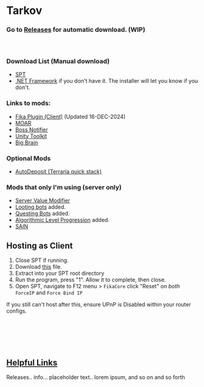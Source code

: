 # Tarkov
### Go to [Releases](link.link) for automatic download. (WIP)<br><br><br>
### Download List (Manual download)
- [SPT](https://sp-tarkov.com/#download) <br>
- [.NET Framework](https://dotnet.microsoft.com/en-us/download/dotnet/8.0) if you don't have it. The installer will let you know if you don't. <br>
### Links to mods:
- [Fika Plugin (Client)](https://github.com/project-fika/Fika-Plugin/releases/tag/v1.0.5.0) (Updated 16-DEC-2024)
- [MOAR](https://hub.sp-tarkov.com/files/file/1059-moar-ultra-lite-spawn-mod/#tab_a632c3fc09ef599d49595c714839f984b9122871)
- [Boss Notifier](https://hub.sp-tarkov.com/files/file/1737-boss-notifier/)
- [Unity Toolkit](https://hub.sp-tarkov.com/files/file/1976-unitytoolkit/)
- [Big Brain](https://hub.sp-tarkov.com/files/file/1219-bigbrain/#overview)
### Optional Mods
- [AutoDeposit (Terraria quick stack)](https://hub.sp-tarkov.com/files/file/2027-autodeposit/)

### Mods that only I'm using (server only)
- [Server Value Modifier](https://hub.sp-tarkov.com/files/file/379-server-value-modifier-svm/)
- [Looting bots](https://hub.sp-tarkov.com/files/file/1096-looting-bots/#overview) added.
- [Questing Bots](https://hub.sp-tarkov.com/files/file/1534-questing-bots/) added.
- [Algorithmic Level Progression](https://hub.sp-tarkov.com/files/file/1400-alp-algorithmic-level-progression/) added.
- [SAIN](https://hub.sp-tarkov.com/files/file/1062-sain-solarint-s-ai-modifications-full-ai-combat-system-replacement/)
## Hosting as Client
1. Close SPT if running.
2. Download [this](https://github.com/Lacyway/FikaUtils/releases/download/v1.0/FikaUtils.zip) file.
3. Extract into your SPT root directory
4. Run the program, press "1". Allow it to complete, then close.
5. Open SPT, navigate to F12 menu > `FikaCore` click "Reset" on *both* `ForceIP` and `Force Bind IP`

If you still can't host after this, ensure UPnP is Disabled within your router configs.<br><br><br><br><br><br>



##  [Helpful Links](https://github.com/werlior/The-Boys/blob/main/Helpful%20Links.md)
Releases.. info... placeholder text.. lorem ipsum, and so on and so forth
